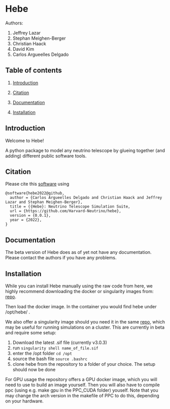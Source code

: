# Hebe

Authors:

1. Jeffrey Lazar
2. Stephan Meighen-Berger
3. Christian Haack
4. David Kim
5. Carlos Argueelles Delgado


## Table of contents

1. [Introduction](#introduction)

2. [Citation](#citation)

3. [Documentation](#documentation)

4. [Installation](#installation)


## Introduction <a name="introduction"></a>

Welcome to Hebe!

A python package to model any neutrino telescope by glueing together (and adding) different public software tools.

## Citation <a name="citation"></a>

Please cite this [software](https://github.com/Harvard-Neutrino/hebe) using
```
@software{hebe2022@github,
  author = {Carlos Argueelles Delgado and Christian Haack and Jeffrey Lazar and Stephan Meighen-Berger},
  title = {{Hebe}: Neutrino Telescope Simulation Suite,
  url = {https://github.com/Harvard-Neutrino/hebe},
  version = {0.0.1},
  year = {2022},
}
```

## Documentation <a name="documentation"></a>

The beta version of Hebe does as of yet not have any documentation. Please contact the authors if you have any problems.

## Installation <a name="installation"></a>

While you can install Hebe manually using the raw code from here, we highly recommend downloading the docker or singularity images from: [repo](https://drive.google.com/drive/folders/1-PbSiZQr0n85g9PrhbHMeURDOA02QUSY?usp=sharing).

Then load the docker image. In the container you would find hebe under /opt/hebe/ .

We also offer a singularity image should you need it in the same [repo](https://drive.google.com/drive/folders/1-PbSiZQr0n85g9PrhbHMeURDOA02QUSY?usp=sharing), which may be useful for running simulations on a cluster.
This are currently in beta and require some setup:

1. Download the latest .sif file (currently v3.0.3)
2. run ``` singularity shell name_of_file.sif ```
3. enter the /opt folder ```cd /opt ```
4. source the bash file ``` source .bashrc ```
5. clone hebe from the repository to a folder of your choice. The setup should now be done

For GPU usage the repository offers a GPU docker image, which you will need to use to build an image yourself. Then you will also have to compile ppc (using e.g. make gpu in the PPC_CUDA folder) youself. Note that you may change the arch version in the makefile of PPC to do this, depending on your hardware.
